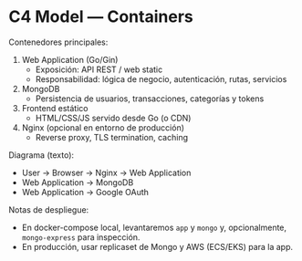 # C4 Model — Containers

Contenedores principales:
1. Web Application (Go/Gin)
   - Exposición: API REST / web static
   - Responsabilidad: lógica de negocio, autenticación, rutas, servicios
2. MongoDB
   - Persistencia de usuarios, transacciones, categorías y tokens
3. Frontend estático
   - HTML/CSS/JS servido desde Go (o CDN)
4. Nginx (opcional en entorno de producción)
   - Reverse proxy, TLS termination, caching

Diagrama (texto):
- User -> Browser -> Nginx -> Web Application
- Web Application -> MongoDB
- Web Application -> Google OAuth

Notas de despliegue:
- En docker-compose local, levantaremos `app` y `mongo` y, opcionalmente, `mongo-express` para inspección.
- En producción, usar replicaset de Mongo y AWS (ECS/EKS) para la app.
